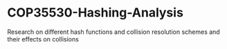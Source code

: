 # COP35530-Hashing-Analysis

Research on different hash functions and collision resolution schemes and their effects on collisions
